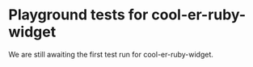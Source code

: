 # Playground tests for cool-er-ruby-widget
We are still awaiting the first test run for cool-er-ruby-widget.
